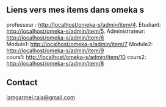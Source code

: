 ## Liens vers mes items dans omeka s
professeur : <http://localhost/omeka-s/admin/item/4>.
Etudiant: <http://localhost/omeka-s/admin/item/5>.
Administrateur: <http://localhost/omeka-s/admin/item/6>  
Module1: <http://localhost/omeka-s/admin/item/7>
Module2: <http://localhost/omeka-s/admin/item/9>    
cours1: <http://localhost/omeka-s/admin/item/10>
cours2: <http://localhost/omeka-s/admin/item/8>  


## Contact
lamgarmel.raja@gmail.com
